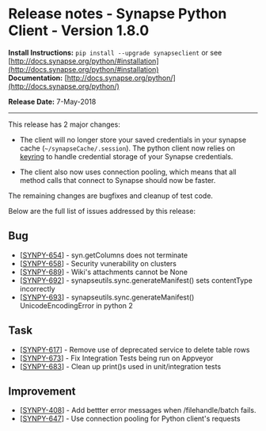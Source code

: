 # Release notes - Synapse Python Client - Version 1.8.0

**Install Instructions:** `pip install --upgrade synapseclient` or see [http://docs.synapse.org/python/#installation](http://docs.synapse.org/python/#installation)  
**Documentation:** [http://docs.synapse.org/python/](http://docs.synapse.org/python/)

**Release Date:** 7-May-2018 

--------------------------------------------------

This release has 2 major changes:
* The client will no longer store your saved credentials in your synapse cache (`~/synapseCache/.session`). The python client now relies on [keyring](https://pypi.org/project/keyring/) to handle credential storage of your Synapse credentials. 

* The client also now uses connection pooling, which means that all method calls that connect to Synapse should now be faster.

The remaining changes are bugfixes and cleanup of test code.


Below are the full list of issues addressed by this release:

Bug
---

*   \[[SYNPY-654](https://sagebionetworks.jira.com/browse/SYNPY-654)\] \- syn.getColumns does not terminate
*   \[[SYNPY-658](https://sagebionetworks.jira.com/browse/SYNPY-658)\] \- Security vunerability on clusters
*   \[[SYNPY-689](https://sagebionetworks.jira.com/browse/SYNPY-689)\] \- Wiki's attachments cannot be None
*   \[[SYNPY-692](https://sagebionetworks.jira.com/browse/SYNPY-692)\] \- synapseutils.sync.generateManifest() sets contentType incorrectly
*   \[[SYNPY-693](https://sagebionetworks.jira.com/browse/SYNPY-693)\] \- synapseutils.sync.generateManifest() UnicodeEncodingError in python 2

Task
----

*   \[[SYNPY-617](https://sagebionetworks.jira.com/browse/SYNPY-617)\] \- Remove use of deprecated service to delete table rows
*   \[[SYNPY-673](https://sagebionetworks.jira.com/browse/SYNPY-673)\] \- Fix Integration Tests being run on Appveyor
*   \[[SYNPY-683](https://sagebionetworks.jira.com/browse/SYNPY-683)\] \- Clean up print()s used in unit/integration tests

Improvement
-----------

*   \[[SYNPY-408](https://sagebionetworks.jira.com/browse/SYNPY-408)\] \- Add bettter error messages when /filehandle/batch fails.
*   \[[SYNPY-647](https://sagebionetworks.jira.com/browse/SYNPY-647)\] \- Use connection pooling for Python client's requests
